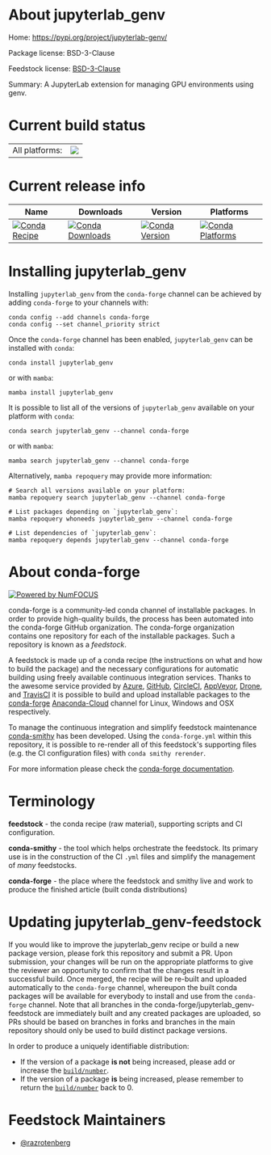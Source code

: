 About jupyterlab_genv
=====================

Home: https://pypi.org/project/jupyterlab-genv/

Package license: BSD-3-Clause

Feedstock license: [BSD-3-Clause](https://github.com/conda-forge/jupyterlab_genv-feedstock/blob/main/LICENSE.txt)

Summary: A JupyterLab extension for managing GPU environments using genv.

Current build status
====================


<table><tr><td>All platforms:</td>
    <td>
      <a href="https://dev.azure.com/conda-forge/feedstock-builds/_build/latest?definitionId=18234&branchName=main">
        <img src="https://dev.azure.com/conda-forge/feedstock-builds/_apis/build/status/jupyterlab_genv-feedstock?branchName=main">
      </a>
    </td>
  </tr>
</table>

Current release info
====================

| Name | Downloads | Version | Platforms |
| --- | --- | --- | --- |
| [![Conda Recipe](https://img.shields.io/badge/recipe-jupyterlab_genv-green.svg)](https://anaconda.org/conda-forge/jupyterlab_genv) | [![Conda Downloads](https://img.shields.io/conda/dn/conda-forge/jupyterlab_genv.svg)](https://anaconda.org/conda-forge/jupyterlab_genv) | [![Conda Version](https://img.shields.io/conda/vn/conda-forge/jupyterlab_genv.svg)](https://anaconda.org/conda-forge/jupyterlab_genv) | [![Conda Platforms](https://img.shields.io/conda/pn/conda-forge/jupyterlab_genv.svg)](https://anaconda.org/conda-forge/jupyterlab_genv) |

Installing jupyterlab_genv
==========================

Installing `jupyterlab_genv` from the `conda-forge` channel can be achieved by adding `conda-forge` to your channels with:

```
conda config --add channels conda-forge
conda config --set channel_priority strict
```

Once the `conda-forge` channel has been enabled, `jupyterlab_genv` can be installed with `conda`:

```
conda install jupyterlab_genv
```

or with `mamba`:

```
mamba install jupyterlab_genv
```

It is possible to list all of the versions of `jupyterlab_genv` available on your platform with `conda`:

```
conda search jupyterlab_genv --channel conda-forge
```

or with `mamba`:

```
mamba search jupyterlab_genv --channel conda-forge
```

Alternatively, `mamba repoquery` may provide more information:

```
# Search all versions available on your platform:
mamba repoquery search jupyterlab_genv --channel conda-forge

# List packages depending on `jupyterlab_genv`:
mamba repoquery whoneeds jupyterlab_genv --channel conda-forge

# List dependencies of `jupyterlab_genv`:
mamba repoquery depends jupyterlab_genv --channel conda-forge
```


About conda-forge
=================

[![Powered by
NumFOCUS](https://img.shields.io/badge/powered%20by-NumFOCUS-orange.svg?style=flat&colorA=E1523D&colorB=007D8A)](https://numfocus.org)

conda-forge is a community-led conda channel of installable packages.
In order to provide high-quality builds, the process has been automated into the
conda-forge GitHub organization. The conda-forge organization contains one repository
for each of the installable packages. Such a repository is known as a *feedstock*.

A feedstock is made up of a conda recipe (the instructions on what and how to build
the package) and the necessary configurations for automatic building using freely
available continuous integration services. Thanks to the awesome service provided by
[Azure](https://azure.microsoft.com/en-us/services/devops/), [GitHub](https://github.com/),
[CircleCI](https://circleci.com/), [AppVeyor](https://www.appveyor.com/),
[Drone](https://cloud.drone.io/welcome), and [TravisCI](https://travis-ci.com/)
it is possible to build and upload installable packages to the
[conda-forge](https://anaconda.org/conda-forge) [Anaconda-Cloud](https://anaconda.org/)
channel for Linux, Windows and OSX respectively.

To manage the continuous integration and simplify feedstock maintenance
[conda-smithy](https://github.com/conda-forge/conda-smithy) has been developed.
Using the ``conda-forge.yml`` within this repository, it is possible to re-render all of
this feedstock's supporting files (e.g. the CI configuration files) with ``conda smithy rerender``.

For more information please check the [conda-forge documentation](https://conda-forge.org/docs/).

Terminology
===========

**feedstock** - the conda recipe (raw material), supporting scripts and CI configuration.

**conda-smithy** - the tool which helps orchestrate the feedstock.
                   Its primary use is in the construction of the CI ``.yml`` files
                   and simplify the management of *many* feedstocks.

**conda-forge** - the place where the feedstock and smithy live and work to
                  produce the finished article (built conda distributions)


Updating jupyterlab_genv-feedstock
==================================

If you would like to improve the jupyterlab_genv recipe or build a new
package version, please fork this repository and submit a PR. Upon submission,
your changes will be run on the appropriate platforms to give the reviewer an
opportunity to confirm that the changes result in a successful build. Once
merged, the recipe will be re-built and uploaded automatically to the
`conda-forge` channel, whereupon the built conda packages will be available for
everybody to install and use from the `conda-forge` channel.
Note that all branches in the conda-forge/jupyterlab_genv-feedstock are
immediately built and any created packages are uploaded, so PRs should be based
on branches in forks and branches in the main repository should only be used to
build distinct package versions.

In order to produce a uniquely identifiable distribution:
 * If the version of a package **is not** being increased, please add or increase
   the [``build/number``](https://docs.conda.io/projects/conda-build/en/latest/resources/define-metadata.html#build-number-and-string).
 * If the version of a package **is** being increased, please remember to return
   the [``build/number``](https://docs.conda.io/projects/conda-build/en/latest/resources/define-metadata.html#build-number-and-string)
   back to 0.

Feedstock Maintainers
=====================

* [@razrotenberg](https://github.com/razrotenberg/)


<!-- dummy commit to enable rerendering -->

